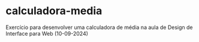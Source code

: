 # calculadora-media
Exercício para desenvolver uma calculadora de média na aula de Design de Interface para Web (10-09-2024)
